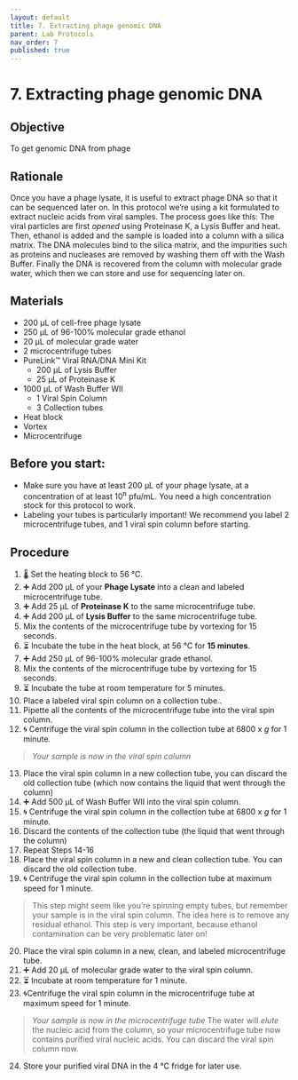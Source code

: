 ```yaml
---
layout: default
title: 7. Extracting phage genomic DNA
parent: Lab Protocols
nav_order: 7
published: true
---
```


# 7. Extracting phage genomic DNA

## Objective
To get genomic DNA from phage

## Rationale
Once you have a phage lysate, it is useful to extract phage DNA so that it can be sequenced later on. In this protocol we’re using a kit formulated to extract nucleic acids from viral samples. The process goes like this: The viral particles are first _opened_ using Proteinase K, a Lysis Buffer and heat. Then, ethanol is added and the sample is loaded into a column with a silica matrix. The DNA molecules bind to the silica matrix, and the impurities such as proteins and nucleases are removed by washing them off with the Wash Buffer. Finally the DNA is recovered from the column with molecular grade water, which then we can store and use for sequencing later on.


## Materials
- 200 μL of cell-free phage lysate
- 250 μL of 96-100% molecular grade ethanol
- 20 μL of molecular grade water 
- 2 microcentrifuge tubes
- PureLink™ Viral RNA/DNA Mini Kit
    - 200 μL of Lysis Buffer
    - 25 μL of Proteinase K
- 1000 μL of Wash Buffer WII
    - 1 Viral Spin Column
    - 3 Collection tubes
- Heat block
- Vortex
- Microcentrifuge

## Before you start:
- Make sure you have at least 200 μL of your phage lysate, at a concentration of at least 10<sup>n</sup> pfu/mL. You need a high concentration stock for this protocol to work.
- Labeling your tubes is particularly important! We recommend you label 2 microcentrifuge tubes, and 1 viral spin column before starting.

## Procedure
1. 🌡️ Set the heating block to 56 ℃.
2. ➕ Add 200 μL of your **Phage Lysate** into a clean and labeled microcentrifuge tube.
3. ➕ Add 25 μL of **Proteinase K** to the same microcentrifuge tube.
4. ➕ Add 200 μL of **Lysis Buffer** to the same microcentrifuge tube.
5.  Mix the contents of the microcentrifuge tube by vortexing for 15 seconds.
6. ⏳ Incubate the tube in the heat block, at 56 ℃ for **15 minutes**.
7. ➕ Add 250 μL of  96-100% molecular grade ethanol.
8.  Mix the contents of the microcentrifuge tube by vortexing for 15 seconds.
9. ⏳ Incubate the tube at room temperature for 5 minutes.
10. Place a labeled viral spin column on a collection tube..
11. Pipette all the contents of the microcentrifuge tube into the viral spin column.
12. 🌀 Centrifuge the viral spin column in the collection tube at 6800 x _g_ for 1 minute.
> *Your sample is now in the viral spin column*
13. Place the viral spin column in a new collection tube, you can discard the old collection tube (which now contains the liquid that went through the column)
14. ➕ Add 500 μL of Wash Buffer WII into the viral spin column.
15. 🌀 Centrifuge the viral spin column in the collection tube at 6800 x _g_ for 1 minute.
16. Discard the contents of the collection tube (the liquid that went through the column)
17. Repeat Steps 14-16
18. Place the viral spin column in a new and clean collection tube. You can discard the old collection tube.
19. 🌀 Centrifuge the viral spin column in the collection tube at maximum speed for 1 minute.
> This step might seem like you’re spinning empty tubes, but remember your sample is in the viral spin column. The idea here is to remove any residual ethanol. This step is very important, because ethanol contamination can be very problematic later on!
20. Place the viral spin column in a new, clean, and labeled microcentrifuge tube.
21. ➕ Add 20 μL of molecular grade water to the viral spin column.
22. ⏳ Incubate at room temperature for 1 minute.
23. 🌀Centrifuge the viral spin column in the microcentrifuge tube at maximum speed for 1 minute. 
> *Your sample is now in the microcentrifuge tube* The water will _elute_ the nucleic acid from the column, so your microcentrifuge tube now contains purified viral nucleic acids. You can discard the viral spin column now.
24. Store your purified viral DNA in the 4 ℃ fridge for later use.
